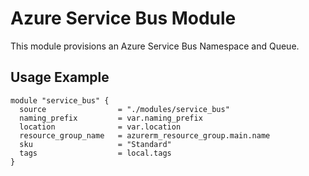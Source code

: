 # Azure Service Bus Module

This module provisions an Azure Service Bus Namespace and Queue.

## Usage Example
```hcl
module "service_bus" {
  source                = "./modules/service_bus"
  naming_prefix         = var.naming_prefix
  location              = var.location
  resource_group_name   = azurerm_resource_group.main.name
  sku                   = "Standard"
  tags                  = local.tags
}
```
